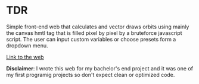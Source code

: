 # TDR
Simple front-end web that calculates and vector draws orbits using mainly the canvas hmtl tag that is filled pixel by pixel by a bruteforce javascript script.
The user can input custom variables or choose presets form a dropdown menu.

[Link to the web](https://takotero.github.io/TDR/)

**Disclaimer**: I wrote this web for my bachelor's end project and it was one of my first programig projects so don't expect clean or optimized code.

